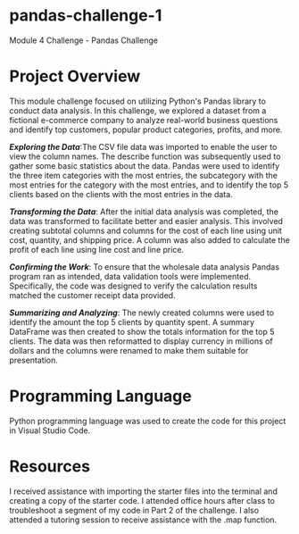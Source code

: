 # pandas-challenge-1
Module 4 Challenge - Pandas Challenge

# Project Overview
This module challenge focused on utilizing Python's Pandas library to conduct data analysis. In this challenge, we explored a dataset from a fictional e-commerce company to analyze real-world business questions and identify top customers, popular product categories, profits, and more.

**_Exploring the Data_**:The CSV file data was imported to enable the user to view the column names. The describe function was subsequently used to gather some basic statistics about the data. Pandas were used to identify the three item categories with the most entries, the subcategory with the most entries for the category with the most entries, and to identify the top 5 clients based on the clients with the most entries in the data. 

**_Transforming the Data_**: After the initial data analysis was completed, the data was transformed to facilitate better and easier analysis. This involved creating subtotal columns and columns for the cost of each line using unit cost, quantity, and shipping price. A column was also added to calculate the profit of each line using line cost and line price.

**_Confirming the Work_**: To ensure that the wholesale data analysis Pandas program ran as intended, data validation tools were implemented. Specifically, the code was designed to verify the calculation results matched the customer receipt data provided.

**_Summarizing and Analyzing_**: The newly created columns were used to identify the amount the top 5 clients by quantity spent. A summary DataFrame was then created to show the totals information for the top 5 clients. The data was then reformatted to display currency in millions of dollars and the columns were renamed to make them suitable for presentation.

# Programming Language
Python programming language was used to create the code for this project in Visual Studio Code.

# Resources 
I received assistance with importing the starter files into the terminal and creating a copy of the starter code. I attended office hours after class to troubleshoot a segment of my code in Part 2 of the challenge. I also attended a tutoring session to receive assistance with the .map function.

